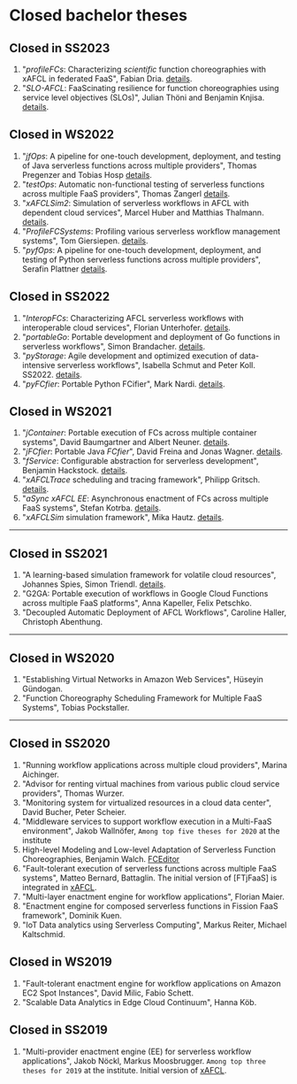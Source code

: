 # Closed bachelor theses

## Closed in SS2023

1. "*profileFCs*: Characterizing *scientific* function choreographies with xAFCL in federated FaaS", Fabian Dria. [details](./profileFCs.md).
1. "*SLO-AFCL*: FaaScinating resilience for function choreographies using service level objectives (SLOs)", Julian Thöni and Benjamin Knjisa. [details](./SLO-AFCL.md).


## Closed in WS2022

1. "*jfOps*: A pipeline for one-touch development, deployment, and testing of Java serverless functions across multiple providers", Thomas Pregenzer and Tobias Hosp [details](./jfOps.md).
1. "*testOps*: Automatic non-functional testing of serverless functions across multiple FaaS providers", Thomas Zangerl [details](./testOps.md).
1. "*xAFCLSim2*: Simulation of serverless workflows in AFCL with dependent cloud services", Marcel Huber and Matthias Thalmann. [details](./xAFCLSim2.md).
1. "*ProfileFCSystems*: Profiling various serverless workflow management systems", Tom Giersiepen. [details](./profileFCSystems.md).
1. "*pyfOps*: A pipeline for one-touch development, deployment, and testing of Python serverless functions across multiple providers", Serafin Plattner [details](./pyfOps.md).


## Closed in SS2022

1. "*InteropFCs*: Characterizing AFCL serverless workflows with interoperable cloud services", Florian Unterhofer. [details](./InteropFCs.md).
1. "*portableGo*: Portable development and deployment of Go functions in serverless workflows", Simon Brandacher. [details](./portableGo.md).
1. "*pyStorage*: Agile development and optimized execution of data-intensive serverless workflows", Isabella Schmut and Peter Koll. SS2022. [details](./pyStorage.md).
1. "*pyFCfier*: Portable Python FCifier", Mark Nardi. [details](./pyFCfier.md).


## Closed in WS2021

1. "*jContainer*: Portable execution of FCs across multiple container systems", David Baumgartner and Albert Neuner. [details](./jContainer.md).
1. "*jFCfier*: Portable Java *FCfier*", David Freina and Jonas Wagner. [details](./jFCfier.md).
1. "*fService*: Configurable abstraction for serverless development", Benjamin Hackstock. [details](./fService.md).
1. "*xAFCLTrace* scheduling and tracing framework", Philipp Gritsch. [details](./xAFCLTrace.md).
1. "*aSync xAFCL EE*: Asynchronous enactment of FCs across multiple FaaS systems", Stefan Kotrba. [details](./asyncxAFCL.md).
1. "*xAFCLSim* simulation framework", Mika Hautz. [details](./xAFCLSim.md).
---

## Closed in SS2021

1. "A learning-based simulation framework for volatile cloud resources", Johannes Spies, Simon Triendl.  [details](./volatilesimx.md).
1. "G2GA: Portable execution of workflows in Google Cloud Functions across multiple FaaS platforms", Anna Kapeller, Felix Petschko.
1. "Decoupled Automatic Deployment of AFCL Workflows", Caroline Haller, Christoph Abenthung. 
---

## Closed in WS2020

1. "Establishing Virtual Networks in Amazon Web Services", Hüseyin Gündogan.
1. "Function Choreography Scheduling Framework for Multiple FaaS Systems", Tobias Pockstaller.
---

## Closed in SS2020

1. "Running workflow applications across multiple cloud providers", Marina Aichinger.
1. "Advisor for renting virtual machines from various public cloud service providers", Thomas Wurzer.
1. "Monitoring system for virtualized resources in a cloud data center", David Bucher, Peter Scheier.
1. "Middleware services to support workflow execution in a Multi-FaaS environment", Jakob Wallnöfer, `Among top five theses for 2020` at the institute
1. High-level Modeling and Low-level Adaptation of Serverless Function Choreographies, Benjamin Walch. [FCEditor](http://fceditor.dps.uibk.ac.at:8180/)
1. "Fault-tolerant execution of serverless functions across multiple FaaS systems", Matteo Bernard, Battaglin. The initial version of [FTjFaaS] is integrated in [xAFCL](https://github.com/sashkoristov/enactmentengine/).
1. "Multi-layer enactment engine for workflow applications", Florian Maier.
1. "Enactment engine for composed serverless functions in Fission FaaS framework", Dominik Kuen.
1. "IoT Data analytics using Serverless Computing", Markus Reiter, Michael Kaltschmid.

## Closed in WS2019

1. "Fault-tolerant enactment engine for workflow applications on Amazon EC2 Spot Instances", David Milic, Fabio Schett.
1. "Scalable Data Analytics in Edge Cloud Continuum", Hanna Köb.

## Closed in SS2019

1. "Multi-provider enactment engine (EE) for serverless workflow applications", Jakob Nöckl, Markus Moosbrugger. `Among top three theses for 2019` at the institute. Initial version of [xAFCL](https://github.com/sashkoristov/enactmentengine/).
